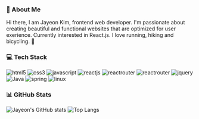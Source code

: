 ### 👋 About Me
Hi there, I am Jayeon Kim, frontend web developer.
I'm passionate about creating beautiful and functional websites that are optimized for user exerience. 
Currently interested in React.js.
I love running, hiking and bicycling. 🚵️  

### 💻 Tech Stack
![html5](https://img.shields.io/badge/HTML5-E34F26.svg?&style=flat-square&logo=HTML5&logoColor=white) ![css3](https://img.shields.io/badge/CSS3-1572B6.svg?&style=flat-square&logo=CSS3&logoColor=white") ![javascript](https://img.shields.io/badge/JavaScriipt-F7DF1E.svg?&style=flat-square&logo=JavaScript&logoColor=black)  ![reactjs](https://img.shields.io/badge/React-61DAFB.svg?&style=flat-square&logo=React&logoColor=black) ![reactrouter](https://img.shields.io/badge/ReactRouter-CA4245.svg?&style=flat-square&logo=ReactRouter&logoColor=white) ![reactrouter](https://img.shields.io/badge/Axios-5A29E4.svg?&style=flat-squaree&logo=Axios&logoColor=white) ![jquery](https://img.shields.io/badge/Jquery-F7DF1E.svg?&style=flat-square&logo=Jquery&logoColor=black)
![Java](https://img.shields.io/badge/Java-3a75b0.svg?&style=flat-square&logoColor=white) ![spring](https://img.shields.io/badge/Spring-6DB33F.svg?&style=flat-square&logo=Spring&logoColor=white) ![linux](https://img.shields.io/badge/Linux-FCC624.svg?&style=flat-square&logo=linux&logoColor=black)  

### 📊 GitHub Stats
![Jayeon's GitHub stats](https://github-readme-stats.vercel.app/api?username=naturekim&&show_icons=true&theme=dracula)
![Top Langs](https://github-readme-stats.vercel.app/api/top-langs/?username=naturekim&layout=compact&theme=dracula)

<!--
**naturekim/naturekim** is a ✨ _special_ ✨ repository because its `README.md` (this file) appears on your GitHub profile.

Here are some ideas to get you started:

- 🔭 I’m currently working on ...
- 🌱 I’m currently learning ...
- 👯 I’m looking to collaborate on ...
- 🤔 I’m looking for help with ...
- 💬 Ask me about ...
- 📫 How to reach me: ...
- 😄 Pronouns: ...
- ⚡ Fun fact: ...
-->
